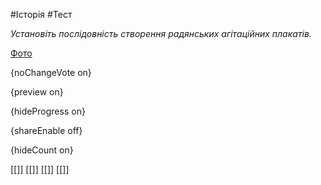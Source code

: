 #Історія #Тест

*Установіть послідовність створення радянських агітаційних плакатів.*

[Фото](https://zno.osvita.ua//doc/images/znotest/11/1127/1_1.jpg)

{noChangeVote on}

{preview on}

{hideProgress on}

{shareEnable off}

{hideCount on}

[[]]
[[]]
[[]]
[[]]
